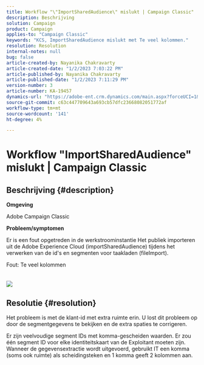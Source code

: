 ```yaml
---
title: Workflow "\"ImportSharedAudience\" mislukt | Campaign Classic"
description: Beschrijving
solution: Campaign
product: Campaign
applies-to: "Campaign Classic"
keywords: "KCS, ImportSharedAudience mislukt met Te veel kolommen."
resolution: Resolution
internal-notes: null
bug: false
article-created-by: Nayanika Chakravarty
article-created-date: "1/2/2023 7:03:22 PM"
article-published-by: Nayanika Chakravarty
article-published-date: "1/2/2023 7:11:29 PM"
version-number: 3
article-number: KA-19457
dynamics-url: "https://adobe-ent.crm.dynamics.com/main.aspx?forceUCI=1&pagetype=entityrecord&etn=knowledgearticle&id=082c481f-d08a-ed11-81ac-6045bd006c82"
source-git-commit: c63c447709643a693cb57dfc23668082051772af
workflow-type: tm+mt
source-wordcount: '141'
ht-degree: 4%

---
```


# Workflow &quot;ImportSharedAudience&quot; mislukt | Campaign Classic

## Beschrijving {#description}


<b>Omgeving</b>

Adobe Campaign Classic

<b>Probleem/symptomen</b>

Er is een fout opgetreden in de werkstroominstantie Het publiek importeren uit de Adobe Experience Cloud (importSharedAudience) tijdens het verwerken van de id&#39;s en segmenten voor taakladen (fileImport).

Fout: Te veel kolommen
<br> <br><br>![](https://adobe.sharepoint.com/sites/D365EntAttachments/account/604485c9-a5ed-e811-a94a-000d3a34e4b0/incident/E-000185882/Fileimport%20Error.png)

## Resolutie {#resolution}


Het probleem is met de klant-id met extra ruimte erin. U lost dit probleem op door de segmentgegevens te bekijken en de extra spaties te corrigeren.

Er zijn veelvoudige segment IDs met komma-gescheiden waarden. Er zou één segment ID voor elke identiteitskaart van de Exploitant moeten zijn. Wanneer de gegevensextractie wordt uitgevoerd, gebruikt IT een komma (soms ook ruimte) als scheidingsteken en 1 komma geeft 2 kolommen aan.
